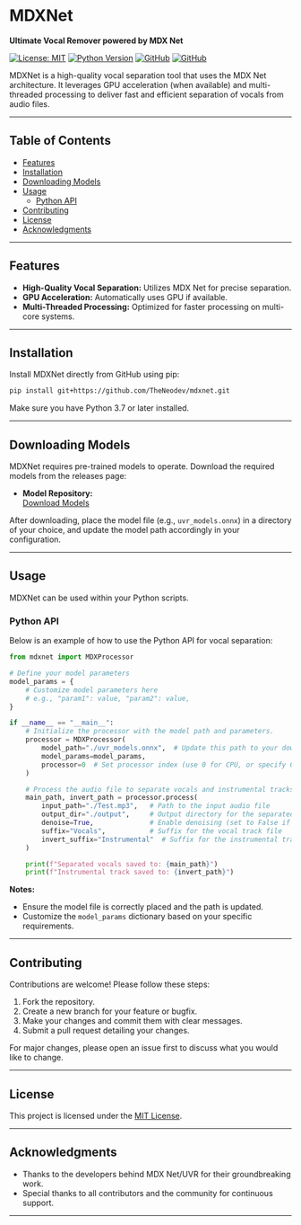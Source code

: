 # MDXNet  
**Ultimate Vocal Remover powered by MDX Net**

[![License: MIT](https://img.shields.io/badge/License-MIT-blue.svg)](LICENSE)
[![Python Version](https://img.shields.io/badge/python-3.7%2B-blue.svg)](https://python.org)
[![GitHub](https://img.shields.io/badge/GitHub-TheNeodev%2Fmdxnet-blue.svg)](https://github.com/TheNeodev/mdxnet)
[![GitHub](https://img.shields.io/badge/GitHub-Original%20Owner%3A%20MDX%20NET-blue?logo=github&style=flat-square
)](https://github.com/kuielab/mdx-net)




MDXNet is a high-quality vocal separation tool that uses the MDX Net architecture. It leverages GPU acceleration (when available) and multi-threaded processing to deliver fast and efficient separation of vocals from audio files.

---

## Table of Contents

- [Features](#features)
- [Installation](#installation)
- [Downloading Models](#downloading-models)
- [Usage](#usage)
  - [Python API](#python-api)
- [Contributing](#contributing)
- [License](#license)
- [Acknowledgments](#acknowledgments)

---

## Features

- **High-Quality Vocal Separation:** Utilizes MDX Net for precise separation.
- **GPU Acceleration:** Automatically uses GPU if available.
- **Multi-Threaded Processing:** Optimized for faster processing on multi-core systems.

---

## Installation

Install MDXNet directly from GitHub using pip:

```sh
pip install git+https://github.com/TheNeodev/mdxnet.git
```

Make sure you have Python 3.7 or later installed.

---

## Downloading Models

MDXNet requires pre-trained models to operate. Download the required models from the releases page:

- **Model Repository:**  
  [Download Models](https://github.com/TRvlvr/model_repo/releases/download/all_public_uvr_models/)

After downloading, place the model file (e.g., `uvr_models.onnx`) in a directory of your choice, and update the model path accordingly in your configuration.

---

## Usage

MDXNet can be used within your Python scripts.


### Python API

Below is an example of how to use the Python API for vocal separation:

```python
from mdxnet import MDXProcessor

# Define your model parameters
model_params = {
    # Customize model parameters here
    # e.g., "param1": value, "param2": value,
}

if __name__ == "__main__":
    # Initialize the processor with the model path and parameters.
    processor = MDXProcessor(
        model_path="./uvr_models.onnx",  # Update this path to your downloaded model
        model_params=model_params,
        processor=0  # Set processor index (use 0 for CPU, or specify GPU device index)
    )

    # Process the audio file to separate vocals and instrumental tracks.
    main_path, invert_path = processor.process(
        input_path="./Test.mp3",   # Path to the input audio file
        output_dir="./output",     # Output directory for the separated tracks
        denoise=True,              # Enable denoising (set to False if not needed)
        suffix="Vocals",           # Suffix for the vocal track file
        invert_suffix="Instrumental"  # Suffix for the instrumental track file
    )

    print(f"Separated vocals saved to: {main_path}")
    print(f"Instrumental track saved to: {invert_path}")
```

**Notes:**
- Ensure the model file is correctly placed and the path is updated.
- Customize the `model_params` dictionary based on your specific requirements.

---

## Contributing

Contributions are welcome! Please follow these steps:

1. Fork the repository.
2. Create a new branch for your feature or bugfix.
3. Make your changes and commit them with clear messages.
4. Submit a pull request detailing your changes.

For major changes, please open an issue first to discuss what you would like to change.

---

## License

This project is licensed under the [MIT License](LICENSE).

---

## Acknowledgments

- Thanks to the developers behind MDX Net/UVR for their groundbreaking work.
- Special thanks to all contributors and the community for continuous support.

---

